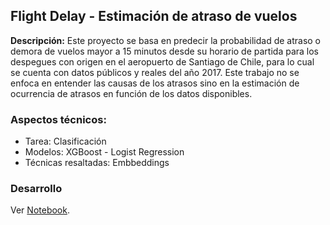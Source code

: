 ## Flight Delay - Estimación de atraso de vuelos
**Descripción:** Este proyecto se basa en predecir la probabilidad de atraso o demora de vuelos mayor a 15 minutos desde su horario de partida para los despegues con origen en el aeropuerto de Santiago de Chile, para lo cual se cuenta con datos públicos y reales del año 2017. Este trabajo no se enfoca en entender las causas de los atrasos sino en la estimación de ocurrencia de atrasos en función de los datos disponibles. 

### Aspectos técnicos:

- Tarea: Clasificación
- Modelos: XGBoost - Logist Regression
- Técnicas resaltadas: Embbeddings 

### Desarrollo

Ver [Notebook](https://github.com/gabrielfernandorey/gabrielfernandorey.github.io/blob/main/projects/ML01/flight_delay.ipynb).
